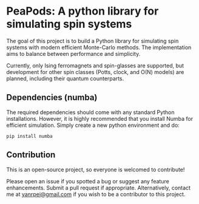 # PeaPods: A python library for simulating spin systems

The goal of this project is to build a Python library for simulating spin systems with modern efficient Monte-Carlo methods. The implementation aims to balance between performance and simplicity. 

Currently, only Ising ferromagnets and spin-glasses are supported, but development for other spin classes (Potts, clock, and O(N) models) are planned, including their quantum counterparts.

## Dependencies (numba)

The required dependencies should come with any standard Python installations. However, it is highly recommended that you install Numba for efficient simulation. Simply create a new python environment and do:

`pip install numba`

## Contribution

This is an open-source project, so everyone is welcomed to contribute! 

Please open an issue if you spotted a bug or suggest any feature enhancements. Submit a pull request if appropriate. Alternatively, contact me at yanrpei@gmail.com if you wish to be a contributor to this project.